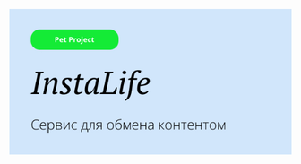 <p align="center">
  <img src="/assets/all-images/Covers/Top-cover.jpg" alt="Project-logo" width="620px">
</p>
